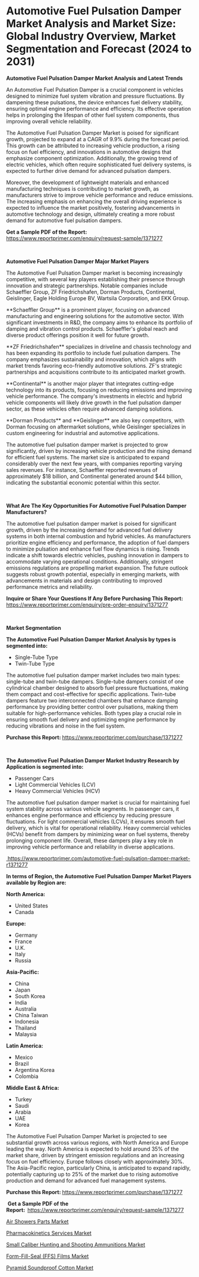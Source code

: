 <p><h1>Automotive Fuel Pulsation Damper Market Analysis and Market Size: Global Industry Overview, Market Segmentation and Forecast (2024 to 2031)</h1></p><p><strong>Automotive Fuel Pulsation Damper Market Analysis and Latest Trends</strong></p>
<p><p>An Automotive Fuel Pulsation Damper is a crucial component in vehicles designed to minimize fuel system vibration and pressure fluctuations. By dampening these pulsations, the device enhances fuel delivery stability, ensuring optimal engine performance and efficiency. Its effective operation helps in prolonging the lifespan of other fuel system components, thus improving overall vehicle reliability.</p><p>The Automotive Fuel Pulsation Damper Market is poised for significant growth, projected to expand at a CAGR of 9.9% during the forecast period. This growth can be attributed to increasing vehicle production, a rising focus on fuel efficiency, and innovations in automotive designs that emphasize component optimization. Additionally, the growing trend of electric vehicles, which often require sophisticated fuel delivery systems, is expected to further drive demand for advanced pulsation dampers.</p><p>Moreover, the development of lightweight materials and enhanced manufacturing techniques is contributing to market growth, as manufacturers strive to improve vehicle performance and reduce emissions. The increasing emphasis on enhancing the overall driving experience is expected to influence the market positively, fostering advancements in automotive technology and design, ultimately creating a more robust demand for automotive fuel pulsation dampers.</p></p>
<p><strong>Get a Sample PDF of the Report:&nbsp;</strong> <a href="https://www.reportprimer.com/enquiry/request-sample/1371277">https://www.reportprimer.com/enquiry/request-sample/1371277</a></p>
<p>&nbsp;</p>
<p><strong>Automotive Fuel Pulsation Damper Major Market Players</strong></p>
<p><p>The Automotive Fuel Pulsation Damper market is becoming increasingly competitive, with several key players establishing their presence through innovation and strategic partnerships. Notable companies include Schaeffler Group, ZF Friedrichshafen, Dorman Products, Continental, Geislinger, Eagle Holding Europe BV, Wartsila Corporation, and EKK Group.</p><p>**Schaeffler Group** is a prominent player, focusing on advanced manufacturing and engineering solutions for the automotive sector. With significant investments in R&D, the company aims to enhance its portfolio of damping and vibration control products. Schaeffler's global reach and diverse product offerings position it well for future growth.</p><p>**ZF Friedrichshafen** specializes in driveline and chassis technology and has been expanding its portfolio to include fuel pulsation dampers. The company emphasizes sustainability and innovation, which aligns with market trends favoring eco-friendly automotive solutions. ZF's strategic partnerships and acquisitions contribute to its anticipated market growth.</p><p>**Continental** is another major player that integrates cutting-edge technology into its products, focusing on reducing emissions and improving vehicle performance. The company's investments in electric and hybrid vehicle components will likely drive growth in the fuel pulsation damper sector, as these vehicles often require advanced damping solutions.</p><p>**Dorman Products** and **Geislinger** are also key competitors, with Dorman focusing on aftermarket solutions, while Geislinger specializes in custom engineering for industrial and automotive applications.</p><p>The automotive fuel pulsation damper market is projected to grow significantly, driven by increasing vehicle production and the rising demand for efficient fuel systems. The market size is anticipated to expand considerably over the next few years, with companies reporting varying sales revenues. For instance, Schaeffler reported revenues of approximately $18 billion, and Continental generated around $44 billion, indicating the substantial economic potential within this sector.</p></p>
<p>&nbsp;</p>
<p><strong>What Are The Key Opportunities For Automotive Fuel Pulsation Damper Manufacturers?</strong></p>
<p><p>The automotive fuel pulsation damper market is poised for significant growth, driven by the increasing demand for advanced fuel delivery systems in both internal combustion and hybrid vehicles. As manufacturers prioritize engine efficiency and performance, the adoption of fuel dampers to minimize pulsation and enhance fuel flow dynamics is rising. Trends indicate a shift towards electric vehicles, pushing innovation in dampers to accommodate varying operational conditions. Additionally, stringent emissions regulations are propelling market expansion. The future outlook suggests robust growth potential, especially in emerging markets, with advancements in materials and design contributing to improved performance metrics and reliability.</p></p>
<p><strong>Inquire or Share Your Questions If Any Before Purchasing This Report:</strong> <a href="https://www.reportprimer.com/enquiry/pre-order-enquiry/1371277">https://www.reportprimer.com/enquiry/pre-order-enquiry/1371277</a></p>
<p>&nbsp;</p>
<p><strong>Market Segmentation</strong></p>
<p><strong>The Automotive Fuel Pulsation Damper Market Analysis by types is segmented into:</strong></p>
<p><ul><li>Single-Tube Type</li><li>Twin-Tube Type</li></ul></p>
<p><p>The automotive fuel pulsation damper market includes two main types: single-tube and twin-tube dampers. Single-tube dampers consist of one cylindrical chamber designed to absorb fuel pressure fluctuations, making them compact and cost-effective for specific applications. Twin-tube dampers feature two interconnected chambers that enhance damping performance by providing better control over pulsations, making them suitable for high-performance vehicles. Both types play a crucial role in ensuring smooth fuel delivery and optimizing engine performance by reducing vibrations and noise in the fuel system.</p></p>
<p><strong>Purchase this Report:&nbsp;</strong><a href="https://www.reportprimer.com/purchase/1371277">https://www.reportprimer.com/purchase/1371277</a></p>
<p>&nbsp;</p>
<p><strong>The Automotive Fuel Pulsation Damper Market Industry Research by Application is segmented into:</strong></p>
<p><ul><li>Passenger Cars</li><li>Light Commercial Vehicles (LCV)</li><li>Heavy Commercial Vehicles (HCV)</li></ul></p>
<p><p>The automotive fuel pulsation damper market is crucial for maintaining fuel system stability across various vehicle segments. In passenger cars, it enhances engine performance and efficiency by reducing pressure fluctuations. For light commercial vehicles (LCVs), it ensures smooth fuel delivery, which is vital for operational reliability. Heavy commercial vehicles (HCVs) benefit from dampers by minimizing wear on fuel systems, thereby prolonging component life. Overall, these dampers play a key role in improving vehicle performance and reliability in diverse applications.</p></p>
<p><a href="https://www.reportprimer.com/automotive-fuel-pulsation-damper-market-r1371277">&nbsp;https://www.reportprimer.com/automotive-fuel-pulsation-damper-market-r1371277</a></p>
<p><strong>In terms of Region, the Automotive Fuel Pulsation Damper Market Players available by Region are:</strong></p>
<p>
    <p> <strong> North America: </strong>
        <ul>
            <li>United States</li>
            <li>Canada</li>
        </ul>
        </p> 
    <p> <strong> Europe: </strong>
        <ul>
            <li>Germany</li>
            <li>France</li>
            <li>U.K.</li>
            <li>Italy</li>
            <li>Russia</li>
        </ul>
        </p> 
    <p> <strong> Asia-Pacific: </strong>
        <ul>
            <li>China</li>
            <li>Japan</li>
            <li>South Korea</li>
            <li>India</li>
            <li>Australia</li>
            <li>China Taiwan</li>
            <li>Indonesia</li>
            <li>Thailand</li>
            <li>Malaysia</li>
        </ul>
        </p> 
    <p> <strong> Latin America: </strong>
        <ul>
            <li>Mexico</li>
            <li>Brazil</li>
            <li>Argentina Korea</li>
            <li>Colombia</li>
        </ul>
        </p> 
    <p> <strong> Middle East & Africa: </strong>
        <ul>
            <li>Turkey</li>
            <li>Saudi</li>
            <li>Arabia</li>
            <li>UAE</li>
            <li>Korea</li>
        </ul>
    </p>
    </p>
<p><p>The Automotive Fuel Pulsation Damper Market is projected to see substantial growth across various regions, with North America and Europe leading the way. North America is expected to hold around 35% of the market share, driven by stringent emission regulations and an increasing focus on fuel efficiency. Europe follows closely with approximately 30%. The Asia-Pacific region, particularly China, is anticipated to expand rapidly, potentially capturing up to 25% of the market due to rising automotive production and demand for advanced fuel management systems.</p></p>
<p><strong>Purchase this Report: </strong><a href="https://www.reportprimer.com/purchase/1371277">https://www.reportprimer.com/purchase/1371277</a></p>
<p>&nbsp;<strong>Get a Sample PDF of the Report:&nbsp;&nbsp;</strong><a href="https://www.reportprimer.com/enquiry/request-sample/1371277">https://www.reportprimer.com/enquiry/request-sample/1371277</a></p>
<p><strong></strong></p>
<p><p><a href="https://medium.com/@krdamani25/air-showers-parts-market-size-growth-trends-statistics-forecasts-2024-2031-d010508a9424?postPublishedType=repub">Air Showers Parts Market</a></p><p><a href="https://www.linkedin.com/pulse/global-pharmacokinetics-services-market-focus-application-end-use-sgohc">Pharmacokinetics Services Market</a></p><p><a href="https://issuu.com/reportprime-2/docs/small-caliber-hunting-and-shooting-_210a8bdb5f2cfa">Small Caliber Hunting and Shooting Ammunitions Market</a></p><p><a href="https://github.com/sumonsky0m/Market-Research-Report-List-1/blob/main/form-fill-seal-ffs-films-market.md">Form-Fill-Seal (FFS) Films Market</a></p><p><a href="https://github.com/RogerBennett414/Market-Research-Report-List-1/blob/main/pyramid-soundproof-cotton-market.md">Pyramid Soundproof Cotton Market</a></p></p>